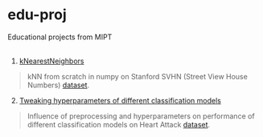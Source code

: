 # edu-proj
Educational projects from MIPT
<br><br/>
1. [kNearestNeighbors](https://github.com/Mlosyakov/edu-proj/tree/main/0.%20KNN_first%20project)
>kNN from scratch in numpy on Stanford SVHN (Street View House Numbers) [dataset](https://ufldl.stanford.edu/housenumbers/).
2. [Tweaking hyperparameters of different classification models](https://github.com/Mlosyakov/edu-proj/tree/main/1.%20Parameter%20tweaking)
>Influence of preprocessing and hyperparameters on performance of different classification models on Heart Attack [dataset](https://www.kaggle.com/datasets/rashikrahmanpritom/heart-attack-analysis-prediction-dataset).



